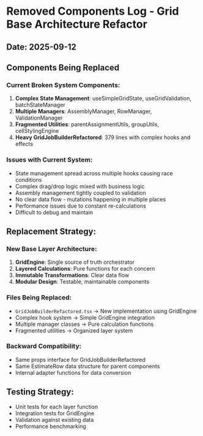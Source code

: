 # Removed Components Log - Grid Base Architecture Refactor

## Date: 2025-09-12

## Components Being Replaced

### Current Broken System Components:
1. **Complex State Management**: useSimpleGridState, useGridValidation, batchStateManager
2. **Multiple Managers**: AssemblyManager, RowManager, ValidationManager 
3. **Fragmented Utilities**: parentAssignmentUtils, groupUtils, cellStylingEngine
4. **Heavy GridJobBuilderRefactored**: 379 lines with complex hooks and effects

### Issues with Current System:
- State management spread across multiple hooks causing race conditions
- Complex drag/drop logic mixed with business logic
- Assembly management tightly coupled to validation
- No clear data flow - mutations happening in multiple places
- Performance issues due to constant re-calculations
- Difficult to debug and maintain

## Replacement Strategy:

### New Base Layer Architecture:
1. **GridEngine**: Single source of truth orchestrator
2. **Layered Calculations**: Pure functions for each concern
3. **Immutable Transformations**: Clear data flow
4. **Modular Design**: Testable, maintainable components

### Files Being Replaced:
- `GridJobBuilderRefactored.tsx` → New implementation using GridEngine
- Complex hook system → Simple GridEngine integration
- Multiple manager classes → Pure calculation functions
- Fragmented utilities → Organized layer system

### Backward Compatibility:
- Same props interface for GridJobBuilderRefactored
- Same EstimateRow data structure for parent components
- Internal adapter functions for data conversion

## Testing Strategy:
- Unit tests for each layer function
- Integration tests for GridEngine
- Validation against existing data
- Performance benchmarking
